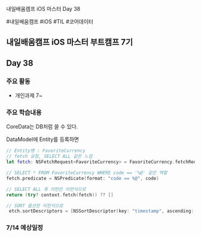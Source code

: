 내일배움캠프 iOS 마스터 Day 38

#내일배움캠프 #iOS #TIL #코어데이터

## 내일배움캠프 iOS 마스터 부트캠프 7기

## Day 38

### 주요 활동
- 개인과제 7~

### 주요 학습내용

CoreData는 DB처럼 쓸 수 있다.

DataModel에 Entity를 등록하면

```swift
// Entity명 : FavoriteCurrency
// fetch 요청, SELECT ALL 같은 느낌
let fetch: NSFetchRequest<FavoriteCurrency> = FavoriteCurrency.fetchRequest() 

// SELECT * FROM FavoriteCurrency WHERE code == '%@' 같은 역할
fetch.predicate = NSPredicate(format: "code == %@", code)

// SELECT ALL 후 리턴은 이런식으로
return (try? context.fetch(fetch)) ?? [] 

// SORT 옵션은 이런식으로
 etch.sortDescriptors = [NSSortDescriptor(key: "timestamp", ascending: false)]
```

### 7/14 예상일정
